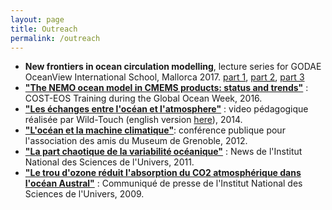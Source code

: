 ```yaml
---
layout: page
title: Outreach
permalink: /outreach
---
```

 - **New frontiers in ocean circulation modelling**, lecture series for GODAE OceanView International School, Mallorca 2017. [part 1](https://www.youtube.com/watch?v=gIhLmBvRxtM), [part 2](https://www.youtube.com/watch?v=bRs4TEymgm0), [part 3](https://www.youtube.com/watch?v=QalA5RkC9P8)
 - **["The NEMO ocean model in CMEMS products: status and trends"](https://www.youtube.com/watch?v=c9Yo-daXnOM)** : COST-EOS Training during the Global Ocean Week, 2016. 
 - **["Les échanges entre l'océan et l'atmosphere"](https://www.youtube.com/watch?v=T72evOvZC8c)** : video pédagogique réalisée par Wild-Touch (english version [here](https://www.youtube.com/watch?v=8vC7hbxZidY)), 2014.
 - **["L'océan et la machine climatique"](http://lgge.osug.fr/personnels/Lesommer_Julien/pub/LeSommerMuseumGrenoble_y2012m09d26.pdf)**: conférence publique pour l'association des amis du Museum de Grenoble, 2012. 
 - **["La part chaotique de la variabilité océanique"](http://www.insu.cnrs.fr/en/environnement/ocean-littoral/la-part-chaotique-de-la-variabilite-oceanique)** : News de l'Institut National des Sciences de l'Univers, 2011. 
- **["Le trou d'ozone réduit l'absorption du CO2 atmosphérique dans l'océan Austral"](http://www.insu.cnrs.fr/en/environnement/atmosphere/le-trou-d-ozone-reduit-l-absorption-du-co2-atmospherique-dans-l-ocean-austr)** : Communiqué de presse de l'Institut National des Sciences de l'Univers, 2009.






